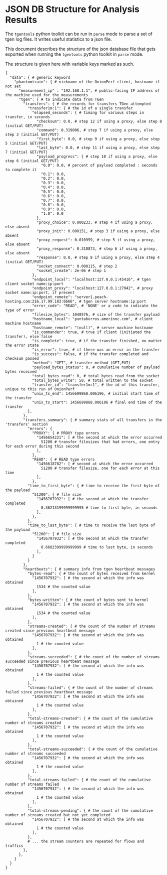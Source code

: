 # JSON DB Structure for Analysis Results

The `tgentools` python toolkit can be run in `parse` mode to parse a set of
tgen log files. It writes useful statistics to a json file.

This document describes the structure of the json database file that gets exported
when running the `tgentools` python toolkit in `parse` mode.

The structure is given here with variable keys marked as such.

    {
      "data": { # generic keyword
        "phantomtrain": { # nickname of the OnionPerf client, hostname if not set
          "measurement_ip" : "192.168.1.1", # public-facing IP address of the machine used for the measurements
          "tgen": { # to indicate data from TGen
            "transfers": { # the records for transfers TGen attempted
              "transfer1m:1": { # the id of a single transfer
                "elapsed_seconds": { # timing for various steps in transfer, in seconds
                  "checksum": 0.0, # step 12 if using a proxy, else step 8 (initial GET/PUT)
                  "command": 0.319006, # step 7 if using a proxy, else step 3 (initial GET/PUT)
                  "first_byte": 0.0, # step 9 if using a proxy, else step 5 (initial GET/PUT)
                  "last_byte": 0.0, # step 11 if using a proxy, else step 7 (initial GET/PUT)
                  "payload_progress": { # step 10 if using a proxy, else step 6 (initial GET/PUT)
                    "0.0": 0.0, # percent of payload completed : seconds to complete it
                    "0.1": 0.0,
                    "0.2": 0.0,
                    "0.3": 0.0,
                    "0.4": 0.0,
                    "0.5": 0.0,
                    "0.6": 0.0,
                    "0.7": 0.0,
                    "0.8": 0.0,
                    "0.9": 0.0,
                    "1.0": 0.0
                  },
                  "proxy_choice": 0.000233, # step 4 if using a proxy, else absent
                  "proxy_init": 0.000151, # step 3 if using a proxy, else absent
                  "proxy_request": 0.010959, # step 5 if using a proxy, else absent
                  "proxy_response": 0.318873, # step 6 if using a proxy, else absent
                  "response": 0.0, # step 8 if using a proxy, else step 4 (initial GET/PUT)
                  "socket_connect": 0.000115, # step 2
                  "socket_create": 2e-06 # step 1
                },
                "endpoint_local": "localhost:127.0.0.1:45416", # tgen client socket name:ip:port
                "endpoint_proxy": "localhost:127.0.0.1:27942", # proxy socket name:ip:port, if present
                "endpoint_remote": "server1.peach-hosting.com:216.17.99.183:6666", # tgen server hostname:ip:port
                "error_code": "READ", # 'NONE' or a code to indicate the type of error
                "filesize_bytes": 1048576, # size of the transfer payload
                "hostname_local": "puntaburros.amerinoc.com", # client machine hostname
                "hostname_remote": "(null)", # server machine hostname
                "is_commander": true, # true if client (initiated the transfer), else false
                "is_complete": true, # if the transfer finished, no matter the error state
                "is_error": true, # if there was an error in the transfer
                "is_success": false, # if the transfer completed and checksum passed
                "method": "GET", # transfer method (GET,PUT)
                "payload_bytes_status": 0, # cumulative number of payload bytes received
                "total_bytes_read": 0, # total bytes read from the socket
                "total_bytes_write": 50, # total written to the socket
                "transfer_id": "transfer1m:1", # the id of this transfer, unique to this run of OnionPerf
                "unix_ts_end": 1456699868.006196, # initial start time of the transfer
                "unix_ts_start": 1456699868.006196 # final end time of the transfer
              },
            },
            "transfers_summary": { # summary stats of all transfers in the 'transfers' section
              "errors": {
                "PROXY": { # PROXY type errors
                  "1456654221": [ # the second at which the error occurred
                    51200 # transfer filesizes that had errors, one entry for each error during this second
                  ],
                },
                "READ": { # READ type errors
                  "1456618782": [ # second at which the error occurred
                    51200 # transfer filesize, one for each error at this time
                  ],
                },
              "time_to_first_byte": { # time to receive the first byte of the payload
                "51200": { # file size
                  "1456707932": [ # the second at which the transfer completed
                    0.36213199999999995 # time to first byte, in seconds
                  ],
                },
              },
              "time_to_last_byte": { # time to receive the last byte of the payload
                "51200": { # file size
                  "1456707932": [ # the second at which the transfer completed
                    0.6602399999999999 # time to last byte, in seconds
                  ],
                }
              }
            },
            "heartbeats": { # summary info from tgen heartbeat messages
              "bytes-read": { # the count of bytes received from kernel
                "1456707932": [ # the second at which the info was obtained
                  1534 # the counted value
                ],
              },
              "bytes-written": { # the count of bytes sent to kernel
                "1456707932": [ # the second at which the info was obtained
                  1534 # the counted value
                ],
              },
              "streams-created": { # the count of the number of streams created since previous heartbeat message
                "1456707932": [ # the second at which the info was obtained
                  1 # the counted value
                ],
              },
              "streams-succeeded": { # the count of the number of streams succeeded since previous heartbeat message
                "1456707932": [ # the second at which the info was obtained
                  1 # the counted value
                ],
              },
              "streams-failed": { # the count of the number of streams failed since previous heartbeat message
                "1456707932": [ # the second at which the info was obtained
                  1 # the counted value
                ],
              },
              "total-streams-created": { # the count of the cumulative number of streams created
                "1456707932": [ # the second at which the info was obtained
                  1 # the counted value
                ],
              },
              "total-streams-succeeded": { # the count of the cumulative number of streams succeeded
                "1456707932": [ # the second at which the info was obtained
                  1 # the counted value
                ],
              },
              "total-streams-failed": { # the count of the cumulative number of streams failed
                "1456707932": [ # the second at which the info was obtained
                  1 # the counted value
                ],
              },
              "total-streams-pending": { # the count of the cumulative number of streams created but not yet completed
                "1456707932": [ # the second at which the info was obtained
                  1 # the counted value
                ],
              },
              # ... the stream counters are repeated for flows and traffics
            },
          },
        }
      }
    }
